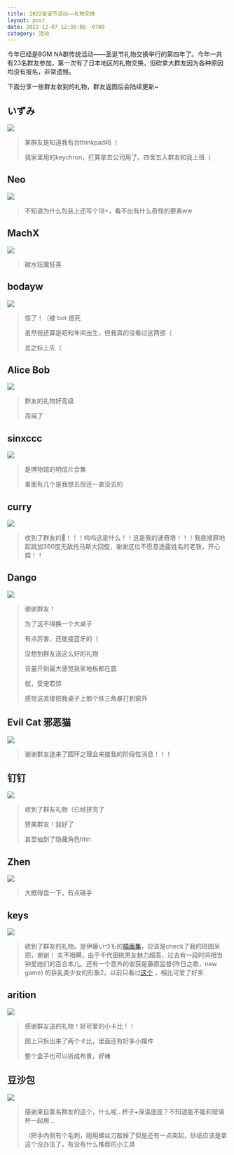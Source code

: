 ```yaml
---
title: 2022圣诞节活动——礼物交换
layout: post
date: 2022-12-07 12:30:00 -0700
category: 活动
---
```


今年已经是BGM NA群传统活动——圣诞节礼物交换举行的第四年了。今年一共有23名群友参加，第一次有了日本地区的礼物交换，但砍拿大群友因为各种原因均没有报名，非常遗憾。

下面分享一些群友收到的礼物，群友返图后会陆续更新~

## いずみ

![](https://p.sda1.dev/8/c02f10f73034eddea0a4981bcc68424a/image.png)

> 某群友是知道我有台thinkpad吗（
> 
> 我家里用的keychron，打算拿去公司用了。四舍五入群友和我上班（

## Neo

![](https://p.sda1.dev/8/6ff9e7216e52ab6b634c3beda04ff6ab/image.png)

> 不知道为什么包装上还写个18+，看不出有什么奇怪的要素ww

## MachX

![](https://p.sda1.dev/8/6d946c05605f24002dd717ba375a2743/image.png)

> 碳水狂魔狂喜

## bodayw

![](https://p.sda1.dev/8/9c771dd820c1d14d97e9b78be235f63a/image.png)

> 惊了！（被 bot 摁死
> 
> 虽然我还算是昭和年间出生，但我真的没看过这两部（
> 
> 总之标上先（

## Alice Bob

![](https://p.sda1.dev/8/9f47ff06cb513ade0be4635c4c688307/image.png)

> 群友的礼物好高级
> 
> 高端了

## sinxccc

![](https://p.sda1.dev/8/c3a6caa0084e92a2f602c1f9c935de4e/image.png)

> 是博物馆的明信片合集
> 
> 里面有几个是我想去但还一直没去的

## curry

![](https://p.sda1.dev/8/55d6d3cd16d5b3d6c72ead8d6ee7f7dc/image.png)

> 收到了群友的🎁！！！呜呜这是什么！！这是我的波奇塔！！！我直接原地起跳加360度无敌托马斯大回旋，谢谢这位不愿意透露姓名的老铁，开心捏！！

## Dango

![](https://p.sda1.dev/8/6720b77df656685e38b9527d78d9694d/image.png)

> 谢谢群友！
> 
> 为了这不得换一个大桌子
> 
> 有点厉害，还能接蓝牙的（
> 
> 没想到群友送这么好的礼物
> 
> 音量开到最大感觉我家地板都在震
> 
> 就，受宠若惊
> 
> 感觉这直接把我桌子上那个铁三角暴打到窗外

## Evil Cat 邪恶猫

![](https://p.sda1.dev/8/87c540768a58e0aded06d9084e086795/image.png)

> 谢谢群友送来了圆环之理会来接我的阶段性消息！！！

## 钉钉

![](https://p.sda1.dev/8/62b35a205b55682bdb96c24dcdebab68/image.png)

> 收到了群友礼物（已经拼完了
> 
> 赞美群友！我好了
> 
> 甚至抽到了隐藏角色hhh

## Zhen

![](https://p.sda1.dev/8/0b62a6006fa41c57ffdc72e1031065af/image.png)

> 大概得盘一下，有点硌手

## keys

![](https://p.sda1.dev/8/11e41013cf3bf97b5275ed8bba989538/image.png)

> 收到了群友的礼物。是伊藤いづも的[插画集](https://bangumi.tv/subject/377354)，应该是check了我的班固米把，谢谢！ 实不相瞒，由于千代田桃男友魅力超高，过去有一段时间相当钟爱她们的百合本儿。还有一个意外的收获是藤原监督(昨日之歌，new game) 的巨乳美少女的形象2，以前只看过[这个](http://cdn.animetamashi.cn/d2b5c73660394853/img/15b9f1-preview) ，相比可爱了好多

## arition

![](https://p.sda1.dev/8/f94abd632aaf47f804331eba5685d6d8/image.png)

> 感谢群友送的礼物！好可爱的小卡比！！
> 
> 图上只拆出来了两个卡比，里面还有好多小摆件
> 
> 整个盒子也可以拆成布景，好棒

## 豆沙包

![](https://p.sda1.dev/9/21aa20e1373eb2b6327a340e19e4358d/image.png)

> 感谢来自匿名群友的这个，什么呢…杯子+保温底座？不知道能不能和玻璃杯一起用…
> 
> （把手内侧有个毛刺，刚用螺丝刀敲掉了但是还有一点突起，砂纸应该是拿这个没办法了，有没有什么推荐的小工具
